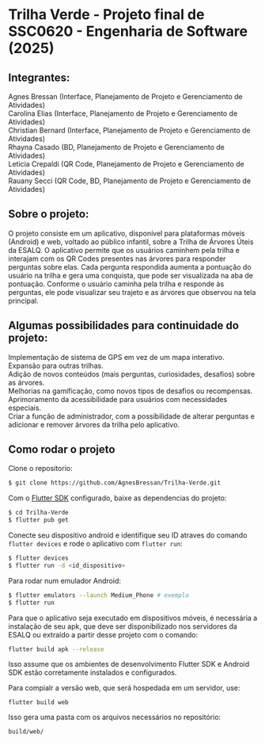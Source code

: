 # Trilha Verde - Projeto final de SSC0620 - Engenharia de Software (2025)

## Integrantes:

Agnes Bressan (Interface, Planejamento de Projeto e Gerenciamento de Atividades)<br>
Carolina Elias (Interface, Planejamento de Projeto e Gerenciamento de Atividades)<br>
Christian Bernard (Interface, Planejamento de Projeto e Gerenciamento de Atividades)<br>
Rhayna Casado (BD, Planejamento de Projeto e Gerenciamento de Atividades)<br>
Leticia Crepaldi (QR Code, Planejamento de Projeto e Gerenciamento de Atividades)<br>
Rauany Secci (QR Code, BD, Planejamento de Projeto e Gerenciamento de Atividades)


## Sobre o projeto:

O projeto consiste em um aplicativo, disponível para plataformas móveis (Android) e web, voltado ao público infantil, sobre a Trilha de Árvores Úteis da ESALQ. O aplicativo permite que os usuários caminhem pela trilha e interajam com os QR Codes presentes nas árvores para responder perguntas sobre elas. Cada pergunta respondida aumenta a pontuação do usuário na trilha e gera uma conquista, que pode ser visualizada na aba de pontuação. Conforme o usuário caminha pela trilha e responde às perguntas, ele pode visualizar seu trajeto e as árvores que observou na tela principal.

## Algumas possibilidades para continuidade do projeto: 

Implementação de sistema de GPS em vez de um mapa interativo.<br>
Expansão para outras trilhas.<br>
Adição de novos conteúdos (mais perguntas, curiosidades, desafios) sobre as árvores.<br>
Melhorias na gamificação, como novos tipos de desafios ou recompensas.<br>
Aprimoramento da acessibilidade para usuários com necessidades especiais.<br>
Criar a função de administrador, com a possibilidade de alterar perguntas e adicionar e remover árvores da trilha pelo aplicativo.<br>

## Como rodar o projeto

Clone o repositorio:
``` bash
$ git clone https://github.com/AgnesBressan/Trilha-Verde.git
```
Com o [Flutter SDK](https://flutter.dev/docs/get-started/install) configurado, baixe as dependencias do projeto: 

``` bash
$ cd Trilha-Verde
$ flutter pub get
```

Conecte seu dispositivo android e identifique seu ID atraves do comando `flutter devices` e rode o aplicativo com `flutter run`:
``` bash 
$ flutter devices 
$ flutter run -d <id_dispositivo> 
``` 

Para rodar num emulador Android:
```bash
$ flutter emulators --launch Medium_Phone # exemplo 
$ flutter run
```
Para que o aplicativo seja executado em dispositivos móveis, é necessária a instalação de seu apk, que deve ser disponibilizado nos servidores da ESALQ ou extraído a partir desse projeto com o comando:

``` bash
flutter build apk --release
```
Isso assume que os ambientes de desenvolvimento Flutter SDK e Android SDK estão corretamente instalados e configurados.

Para compialr a versão web, que será hospedada em um servidor, use:

```
flutter build web
```

Isso gera uma  pasta com os arquivos necessários no repositório:

```
build/web/
```

